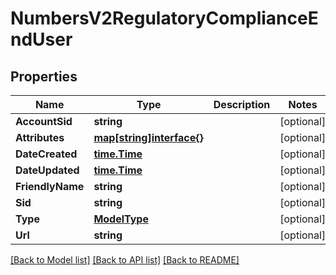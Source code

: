 # NumbersV2RegulatoryComplianceEndUser

## Properties

Name | Type | Description | Notes
------------ | ------------- | ------------- | -------------
**AccountSid** | **string** |  | [optional] 
**Attributes** | [**map[string]interface{}**](.md) |  | [optional] 
**DateCreated** | [**time.Time**](time.Time.md) |  | [optional] 
**DateUpdated** | [**time.Time**](time.Time.md) |  | [optional] 
**FriendlyName** | **string** |  | [optional] 
**Sid** | **string** |  | [optional] 
**Type** | [**ModelType**](type.md) |  | [optional] 
**Url** | **string** |  | [optional] 

[[Back to Model list]](../README.md#documentation-for-models) [[Back to API list]](../README.md#documentation-for-api-endpoints) [[Back to README]](../README.md)


